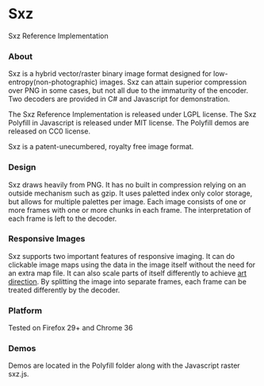 Sxz
===

Sxz Reference Implementation

<h3>About</h3>
Sxz is a hybrid vector/raster binary image format designed for low-entropy(non-photographic) images.  Sxz can attain superior compression over PNG in some cases, but not all due to the immaturity of the encoder.  Two decoders are provided in C# and Javascript for demonstration.

The Sxz Reference Implementation is released under LGPL license.  The Sxz Polyfill in Javascript is released under MIT license.  The Polyfill demos are released on CC0 license.

Sxz is a patent-unecumbered, royalty free image format.

<h3>Design</h3>
Sxz draws heavily from PNG.  It has no built in compression relying on an outside mechanism such as gzip.  It uses paletted index only color storage, but allows for multiple palettes per image.  Each image consists of one or more frames with one or more chunks in each frame.  The interpretation of each frame is left to the decoder.

<h3>Responsive Images</h3>
Sxz supports two important features of responsive imaging.  It can do clickable image maps using the data in the image itself without the need for an extra map file.  It can also scale parts of itself differently to achieve <a href="http://usecases.responsiveimages.org/#art-direction">art direction</a>.  By splitting the image into separate frames, each frame can be treated differently by the decoder.

<h3>Platform</h3>
Tested on Firefox 29+ and Chrome 36

<h3>Demos</h3>
Demos are located in the Polyfill folder along with the Javascript raster sxz.js.
